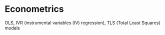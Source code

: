 # Econometrics

OLS, IVR (instrumental variables (IV) regression), TLS (Total Least Squares) models
